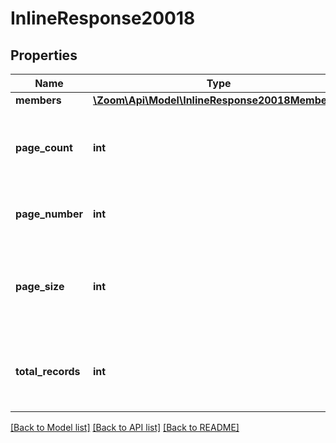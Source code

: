 # InlineResponse20018

## Properties
Name | Type | Description | Notes
------------ | ------------- | ------------- | -------------
**members** | [**\Zoom\Api\Model\InlineResponse20018Members[]**](InlineResponse20018Members.md) |  | [optional] 
**page_count** | **int** | The number of pages returned from this request. | [optional] 
**page_number** | **int** | The page number of the current results. | [optional] 
**page_size** | **int** | The number of records returned from a single API call. | [optional] 
**total_records** | **int** | The total number of records available across all pages. | [optional] 

[[Back to Model list]](../README.md#documentation-for-models) [[Back to API list]](../README.md#documentation-for-api-endpoints) [[Back to README]](../README.md)


